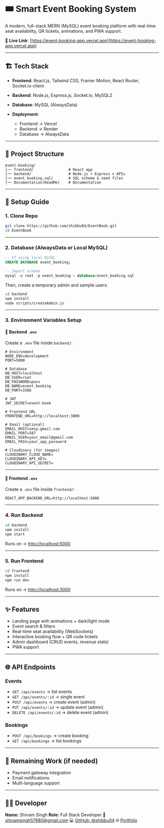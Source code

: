 # 🎟️ Smart Event Booking System

A modern, full-stack MERN (MySQL) event booking platform with real-time seat availability, QR tickets, animations, and PWA support.

🔗 **Live Link**: [https://event-booking-app.vercel.app](https://event-booking-app.vercel.app)

---

## 🏗 Tech Stack

* **Frontend**: React.js, Tailwind CSS, Framer Motion, React Router, Socket.io-client
* **Backend**: Node.js, Express.js, Socket.io, MySQL2
* **Database**: MySQL (AlwaysData)
* **Deployment**:

  * Frontend → Vercel
  * Backend → Render
  * Database → AlwaysData

---

## 📂 Project Structure

```
event-booking/
│── frontend/                # React app
│── backend/                 # Node.js + Express + APIs
│── event_booking.sql/       # SQL schema & seed files
│── Documentation(ReadMe)    # Documentation
```

---

## 🚀 Setup Guide

### 1. Clone Repo

```bash
git clone https://github.com/shibbu04/EventBook.git
cd EventBook
```

---

### 2. Database (AlwaysData or Local MySQL)

```sql
-- If using local MySQL
CREATE DATABASE event_booking;

-- Import schema
mysql -u root -p event_booking < database/event_booking.sql
```

Then, create a temporary admin and sample users:

```bash
cd backend
npm install 
node scripts/createAdmin.js
```

---

### 3. Environment Variables Setup

#### 🔹 Backend `.env`

Create a `.env` file inside `backend/`:

```env
# Environment
NODE_ENV=development
PORT=5000

# Database
DB_HOST=localhost
DB_USER=root
DB_PASSWORD=pass
DB_NAME=event_booking
DB_PORT=3306

# JWT
JWT_SECRET=event-book

# Frontend URL
FRONTEND_URL=http://localhost:3000

# Email (optional)
EMAIL_HOST=smtp.gmail.com
EMAIL_PORT=587
EMAIL_USER=your_email@gmail.com
EMAIL_PASS=your_app_password

# Cloudinary (for images)
CLOUDINARY_CLOUD_NAME=
CLOUDINARY_API_KEY=
CLOUDINARY_API_SECRET=
```

---

#### 🔹 Frontend `.env`

Create a `.env` file inside `frontend/`:

```env
REACT_APP_BACKEND_URL=http://localhost:5000
```

---

### 4. Run Backend

```bash
cd backend
npm install
npm start
```

Runs on → [http://localhost:5000](http://localhost:5000)

---

### 5. Run Frontend

```bash
cd frontend
npm install
npm run dev
```

Runs on → [http://localhost:3000](http://localhost:3000)

---

## ✨ Features

* Landing page with animations + dark/light mode
* Event search & filters
* Real-time seat availability (WebSockets)
* Interactive booking flow + QR code tickets
* Admin dashboard (CRUD events, revenue stats)
* PWA support

---

## 🌐 API Endpoints

### Events

* `GET /api/events` → list events
* `GET /api/events/:id` → single event
* `POST /api/events` → create event (admin)
* `PUT /api/events/:id` → update event (admin)
* `DELETE /api/events/:id` → delete event (admin)

### Bookings

* `POST /api/bookings` → create booking
* `GET /api/bookings` → list bookings

---

## 📝 Remaining Work (if needed)

* Payment gateway integration
* Email notifications
* Multi-language support

---

## 👨‍💻 Developer

**Name:** Shivam Singh
**Role:** Full Stack Developer
📧 [shivamsingh57680@gmail.com](mailto:shivamsingh57680@gmail.com)
💻 [GitHub: @shibbu04](https://github.com/shibbu04)
🌐 [Portfolio](https://shibbu04.vercel.app/)